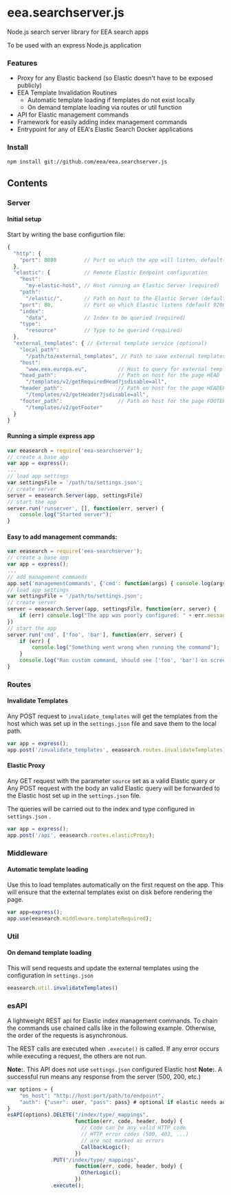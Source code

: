 # eea.searchserver.js
Node.js search server library for EEA search apps

To be used with an express Node.js application

### Features
* Proxy for any Elastic backend (so Elastic doesn't have to be exposed
  publicly)
* EEA Template Invalidation Routines
  * Automatic template loading if templates do not exist locally
  * On demand template loading via routes or util function
* API for Elastic management commands
* Framework for easily adding index management commands
* Entrypoint for any of EEA's Elastic Search Docker applications

### Install

```bash
npm install git://github.com/eea/eea.searchserver.js
```

## Contents

### Server
#### Initial setup
Start by writing the base configurtion file:

```js
{
  "http": {
    "port": 8080         // Port on which the app will listen, default(3000)
  },
  "elastic": {           // Remote Elastic Endpoint configuration
    "host":
      "my-elastic-host", // Host running an Elastic Server (required)
    "path":
      "/elastic/",       // Path on host to the Elastic Server (default /)
    "port": 80,          // Port on which Elastic listens (default 9200)
    "index":
      "data",            // Index to be queried (required)
    "type":
      "resource"         // Type to be queried (required)
  },
  "external_templates": { // External template service (optional)
    "local_path":
      "/path/to/external_templates", // Path to save external templates locally
    "host":
      "www.eea.europa.eu",          // Host to query for external templates
    "head_path":                    // Path on host for the page HEAD
      "/templates/v2/getRequiredHead?jsdisable=all",
    "header_path":                  // Path on host for the page HEADER
      "/templates/v2/getHeader?jsdisable=all",
    "footer_path":                  // Path on host for the page FOOTER
      "/templates/v2/getFooter"
  }
}
```

#### Running a simple express app

```js
var eeasearch = require('eea-searchserver');
// create a base app
var app = express();
...
// load app settings
var settingsFile = '/path/to/settings.json';
// create server
server = eeasearch.Server(app, settingsFile)
// start the app
server.run('runserver', [], function(err, server) {
    console.log("Started server");
}
```

#### Easy to add management commands:

```js
var eeasearch = require('eea-searchserver');
// create a base app
var app = express();
...
// add management commands
app.set('managementCommands', {'cmd': function(args) { console.log(args); }});
// load app settings
var settingsFile = '/path/to/settings.json';
// create server
server = eeasearch.Server(app, settingsFile, function(err, server) {
    if (err) console.log("The app was poorly configured: " + err.message);
})
// start the app
server.run('cmd', ['foo', 'bar'], function(err, server) {
    if (err) {
        console.log("Something went wrong when running the command");
    }
    console.log("Ran custom command, should see ['foo', 'bar'] on screen");
}
```

### Routes
#### Invalidate Templates

Any POST request to ```invalidate_templates``` will get the templates from
the host which was set up in the ```settings.json``` file and save them to the
local path.

```js
var app = express();
app.post('/invalidate_templates', eeasearch.routes.invalidateTemplates);
```

#### Elastic Proxy

Any GET request with the parameter ```source``` set as a valid Elastic query
or Any POST request with the body an valid Elastic query will be forwarded
to the Elastic host set up in the ```settings.json``` file.

The queries will be carried out to the index and type configured in
```settings.json``` .

```js
var app = express();
app.post('/api', eeasearch.routes.elasticProxy);
```

### Middleware
#### Automatic template loading

Use this to load templates automatically on the first request on the app.
This will ensure that the external templates exist on disk before
rendering the page.

```js
var app=express();
app.use(eeasearch.middleware.templateRequired);
```

### Util
#### On demand template loading

This will send requests and update the external templates using the
configuration in ```settings.json```

```js
eeasearch.util.invalidateTemplates()
```


### esAPI

A lightweight REST api for Elastic index management commands.
To chain the commands use chained calls like in the following example.
Otherwise, the order of the requests is asynchronous.

The REST calls are executed when ```.execute()``` is called. If any error
occurs while executing a request, the others are not run.

__Note:__. This API does not use ```settings.json``` configured Elastic host
__Note:__. A successful run means any response from the server (500, 200, etc.)

```js
var options = {
    "es_host": "http://host:port/path/to/endpoint",
    "auth": {"user": user, "pass": pass} # optional if elastic needs auth
}
esAPI(options).DELETE("/index/type/_mappings",
                      function(err, code, header, body) {
                        // Code can be any valid HTTP code
                        // HTTP error codes (500, 403, ...)
                        // are not marked as errors
                        CallbackLogic();
                      })
              .PUT("/index/type/_mappings",
                      function(err, code, header, body) {
                        OtherLogic();
                      })
              .execute();
```
